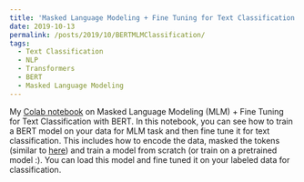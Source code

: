 ```yaml
---
title: 'Masked Language Modeling + Fine Tuning for Text Classification with BERT'
date: 2019-10-13
permalink: /posts/2019/10/BERTMLMClassification/
tags:
  - Text Classification
  - NLP
  - Transformers
  - BERT
  - Masked Language Modeling
---
```


My [Colab notebook](https://drive.google.com/file/d/1HDDgSVEJgAom4cdgxtrPdFmMkMYXckqi/view?usp=sharing) on Masked Language Modeling (MLM) + Fine Tuning for Text Classification with BERT. In this notebook, you can see how to train a BERT model on your data for MLM task and then fine tune it for text classification. This includes how to encode the data, masked the tokens (similar to [here](https://arxiv.org/abs/1706.03762)) and train a model from scratch (or train on a pretrained model :). You can load this model and fine tuned it on your labeled data for classification. 
 
